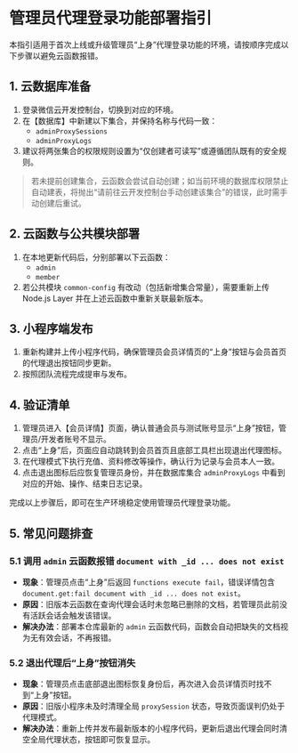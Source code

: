 # 管理员代理登录功能部署指引

本指引适用于首次上线或升级管理员“上身”代理登录功能的环境，请按顺序完成以下步骤以避免云函数报错。

## 1. 云数据库准备
1. 登录微信云开发控制台，切换到对应的环境。
2. 在【数据库】中新建以下集合，并保持名称与代码一致：
   - `adminProxySessions`
   - `adminProxyLogs`
3. 建议将两张集合的权限规则设置为“仅创建者可读写”或遵循团队既有的安全规则。

> 若未提前创建集合，云函数会尝试自动创建；如当前环境的数据库权限禁止自动建表，将抛出“请前往云开发控制台手动创建该集合”的错误，此时需手动创建后重试。

## 2. 云函数与公共模块部署
1. 在本地更新代码后，分别部署以下云函数：
   - `admin`
   - `member`
2. 若公共模块 `common-config` 有改动（包括新增集合常量），需要重新上传 Node.js Layer 并在上述云函数中重新关联最新版本。

## 3. 小程序端发布
1. 重新构建并上传小程序代码，确保管理员会员详情页的“上身”按钮与会员首页的代理退出按钮同步更新。
2. 按照团队流程完成提审与发布。

## 4. 验证清单
1. 管理员进入【会员详情】页面，确认普通会员与测试账号显示“上身”按钮，管理员/开发者账号不显示。
2. 点击“上身”后，页面应自动跳转到会员首页且底部工具栏出现退出代理图标。
3. 在代理模式下执行充值、资料修改等操作，确认行为记录与会员本人一致。
4. 点击退出图标后应恢复管理员身份，并在数据库集合 `adminProxyLogs` 中看到对应的开始、操作、结束日志记录。

完成以上步骤后，即可在生产环境稳定使用管理员代理登录功能。

## 5. 常见问题排查

### 5.1 调用 `admin` 云函数报错 `document with _id ... does not exist`

- **现象**：管理员点击“上身”后返回 `functions execute fail`，错误详情包含 `document.get:fail document with _id ... does not exist`。
- **原因**：旧版本云函数在查询代理会话时未忽略已删除的文档，若管理员此前没有活跃会话会触发该错误。
- **解决办法**：部署本仓库最新的 `admin` 云函数代码，函数会自动把缺失的文档视为无有效会话，不再报错。

### 5.2 退出代理后“上身”按钮消失

- **现象**：管理员点击底部退出图标恢复身份后，再次进入会员详情页时找不到“上身”按钮。
- **原因**：旧版小程序未及时清理全局 `proxySession` 状态，导致页面误判仍处于代理模式。
- **解决办法**：重新上传并发布最新版本的小程序代码，更新后退出代理会同时清空全局代理状态，按钮即可恢复显示。
